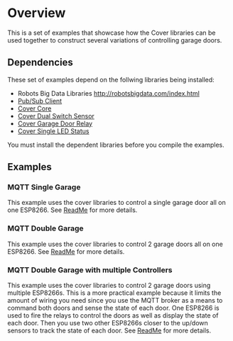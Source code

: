 # Overview
This is a set of examples that showcase how the Cover libraries can be used together to construct several variations of controlling garage doors.

## Dependencies
These set of examples depend on the follwing libraries being installed:
* Robots Big Data Libraries http://robotsbigdata.com/index.html
* [Pub/Sub Client](http://pubsubclient.knolleary.net)
* [Cover Core](https://github.com/mlinnen/Cover_Core)
* [Cover Dual Switch Sensor](https://github.com/mlinnen/Cover_DualSwitchSensor)
* [Cover Garage Door Relay](https://github.com/mlinnen/Cover_GarageDoorRelay)
* [Cover Single LED Status](https://github.com/mlinnen/Cover_SingleLEDStatus)

You must install the dependent libraries before you compile the examples.

## Examples
### MQTT Single Garage
This example uses the cover libraries to control a single garage door all on one ESP8266.  See [ReadMe](examples/MQTTSingleGarage/readme.md) for more details.

### MQTT Double Garage
This example uses the cover libraries to control 2 garage doors all on one ESP8266.  See [ReadMe](examples/MQTTDoubleGarage/readme.md) for more details.

### MQTT Double Garage with multiple Controllers
This example uses the cover libraries to control 2 garage doors using multiple ESP8266s.  This is a more practical example because it limits the amount of wiring you need since you use the MQTT broker as a means to command both doors and sense the state of each door.  One ESP8266 is used to fire the relays to control the doors as well as display the state of each door.  Then you use two other ESP8266s closer to the up/down sensors to track the state of each door.  See [ReadMe](examples/MQTTDoubleGarageMultipleControllers/readme.md) for more details.



